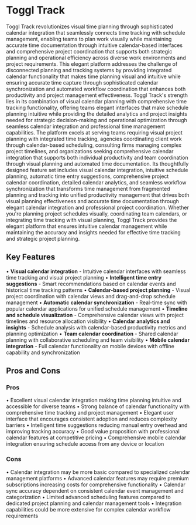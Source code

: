 # Toggl Track

Toggl Track revolutionizes visual time planning through sophisticated calendar integration that seamlessly connects time tracking with schedule management, enabling teams to plan work visually while maintaining accurate time documentation through intuitive calendar-based interfaces and comprehensive project coordination that supports both strategic planning and operational efficiency across diverse work environments and project requirements. This elegant platform addresses the challenge of disconnected planning and tracking systems by providing integrated calendar functionality that makes time planning visual and intuitive while ensuring accurate time capture through sophisticated calendar synchronization and automated workflow coordination that enhances both productivity and project management effectiveness. Toggl Track's strength lies in its combination of visual calendar planning with comprehensive time tracking functionality, offering teams elegant interfaces that make schedule planning intuitive while providing the detailed analytics and project insights needed for strategic decision-making and operational optimization through seamless calendar integration and professional time management capabilities. The platform excels at serving teams requiring visual project planning with integrated time tracking, agencies coordinating client work through calendar-based scheduling, consulting firms managing complex project timelines, and organizations seeking comprehensive calendar integration that supports both individual productivity and team coordination through visual planning and automated time documentation. Its thoughtfully designed feature set includes visual calendar integration, intuitive schedule planning, automatic time entry suggestions, comprehensive project calendar coordination, detailed calendar analytics, and seamless workflow synchronization that transforms time management from fragmented planning and tracking into unified productivity management that drives both visual planning effectiveness and accurate time documentation through elegant calendar integration and professional project coordination. Whether you're planning project schedules visually, coordinating team calendars, or integrating time tracking with visual planning, Toggl Track provides the elegant platform that ensures intuitive calendar management while maintaining the accuracy and insights needed for effective time tracking and strategic project planning.

## Key Features

• **Visual calendar integration** - Intuitive calendar interfaces with seamless time tracking and visual project planning
• **Intelligent time entry suggestions** - Smart recommendations based on calendar events and historical time tracking patterns
• **Calendar-based project planning** - Visual project coordination with calendar views and drag-and-drop schedule management
• **Automatic calendar synchronization** - Real-time sync with popular calendar applications for unified schedule management
• **Timeline and schedule visualization** - Comprehensive calendar views with project timelines and resource allocation visibility
• **Calendar analytics and insights** - Schedule analysis with calendar-based productivity metrics and planning optimization
• **Team calendar coordination** - Shared calendar planning with collaborative scheduling and team visibility
• **Mobile calendar integration** - Full calendar functionality on mobile devices with offline capability and synchronization

## Pros and Cons

### Pros
• Excellent visual calendar integration making time planning intuitive and accessible for diverse teams
• Strong balance of calendar functionality with comprehensive time tracking and project management
• Elegant user interface that encourages consistent adoption and reduces complexity barriers
• Intelligent time suggestions reducing manual entry overhead and improving tracking accuracy
• Good value proposition with professional calendar features at competitive pricing
• Comprehensive mobile calendar integration ensuring schedule access from any device or location

### Cons
• Calendar integration may be more basic compared to specialized calendar management platforms
• Advanced calendar features may require premium subscriptions increasing costs for comprehensive functionality
• Calendar sync accuracy dependent on consistent calendar event management and categorization
• Limited advanced scheduling features compared to dedicated project planning and calendar management tools
• Integration capabilities could be more extensive for complex calendar workflow requirements